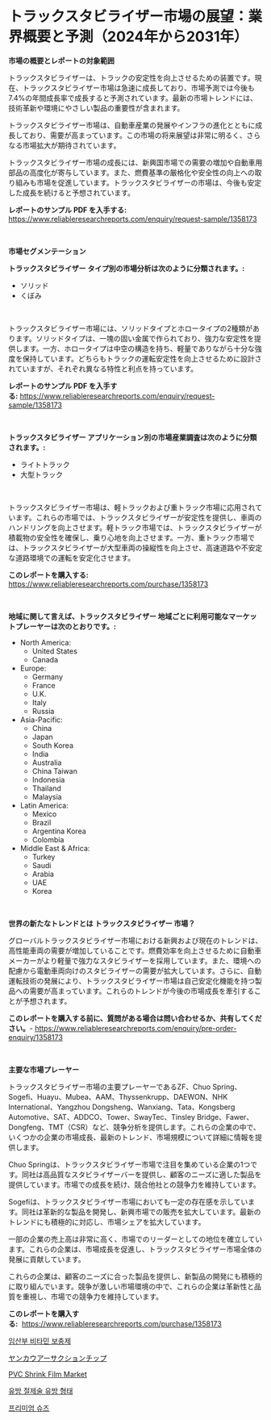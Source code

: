 <p><h1>トラックスタビライザー市場の展望：業界概要と予測（2024年から2031年）</h1></p><p><strong>市場の概要とレポートの対象範囲</strong></p>
<p><p>トラックスタビライザーは、トラックの安定性を向上させるための装置です。現在、トラックスタビライザー市場は急速に成長しており、市場予測では今後も7.4%の年間成長率で成長すると予測されています。最新の市場トレンドには、技術革新や環境にやさしい製品の重要性が含まれます。</p><p>トラックスタビライザー市場は、自動車産業の発展やインフラの進化とともに成長しており、需要が高まっています。この市場の将来展望は非常に明るく、さらなる市場拡大が期待されています。</p><p>トラックスタビライザー市場の成長には、新興国市場での需要の増加や自動車用部品の高度化が寄与しています。また、燃費基準の厳格化や安全性の向上への取り組みも市場を促進しています。トラックスタビライザーの市場は、今後も安定した成長を続けると予想されています。</p></p>
<p><strong>レポートのサンプル PDF を入手する:</strong> <a href="https://www.reliableresearchreports.com/enquiry/request-sample/1358173">https://www.reliableresearchreports.com/enquiry/request-sample/1358173</a></p>
<p>&nbsp;</p>
<p><strong>市場セグメンテーション</strong></p>
<p><strong>トラックスタビライザー タイプ別の市場分析は次のように分類されます。:</strong></p>
<p><ul><li>ソリッド</li><li>くぼみ</li></ul></p>
<p>&nbsp;</p>
<p><p>トラックスタビライザー市場には、ソリッドタイプとホロータイプの2種類があります。ソリッドタイプは、一塊の固い金属で作られており、強力な安定性を提供します。一方、ホロータイプは中空の構造を持ち、軽量でありながら十分な強度を保持しています。どちらもトラックの運転安定性を向上させるために設計されていますが、それぞれ異なる特性と利点を持っています。</p></p>
<p><strong>レポートのサンプル PDF を入手する:</strong>&nbsp;<a href="https://www.reliableresearchreports.com/enquiry/request-sample/1358173">https://www.reliableresearchreports.com/enquiry/request-sample/1358173</a></p>
<p>&nbsp;</p>
<p><strong> トラックスタビライザー アプリケーション別の市場産業調査は次のように分類されます。:</strong></p>
<p><ul><li>ライトトラック</li><li>大型トラック</li></ul></p>
<p>&nbsp;</p>
<p><p>トラックスタビライザー市場は、軽トラックおよび重トラック市場に応用されています。これらの市場では、トラックスタビライザーが安定性を提供し、車両のハンドリングを向上させます。軽トラック市場では、トラックスタビライザーが積載物の安全性を確保し、乗り心地を向上させます。一方、重トラック市場では、トラックスタビライザーが大型車両の操縦性を向上させ、高速道路や不安定な道路環境での運転を安定化させます。</p></p>
<p><strong>このレポートを購入する:</strong>&nbsp; <a href="https://www.reliableresearchreports.com/purchase/1358173">https://www.reliableresearchreports.com/purchase/1358173</a></p>
<p>&nbsp;</p>
<p><strong>地域に関して言えば、トラックスタビライザー 地域ごとに利用可能なマーケットプレーヤーは次のとおりです。:</strong></p>
<p><ul>
    <li>
        North America:
        <ul>
            <li>United States</li>
            <li>Canada</li>
        </ul>
    </li>
    <li>
        Europe:
        <ul>
            <li>Germany</li>
            <li>France</li>
            <li>U.K.</li>
            <li>Italy</li>
            <li>Russia</li>
        </ul>
    </li>
    <li>
        Asia-Pacific:
        <ul>
            <li>China</li>
            <li>Japan</li>
            <li>South Korea</li>
            <li>India</li>
            <li>Australia</li>
            <li>China Taiwan</li>
            <li>Indonesia</li>
            <li>Thailand</li>
            <li>Malaysia</li>
        </ul>
    </li>
    <li>
        Latin America:
        <ul>
            <li>Mexico</li>
            <li>Brazil</li>
            <li>Argentina Korea</li>
            <li>Colombia</li>
        </ul>
    </li>
    <li>
        Middle East & Africa:
        <ul>
            <li>Turkey</li>
            <li>Saudi</li>
            <li>Arabia</li>
            <li>UAE</li>
            <li>Korea</li>
        </ul>
    </li>
    </ul></p>
<p>&nbsp;</p>
<p><strong>世界の新たなトレンドとは トラックスタビライザー 市場？</strong></p>
<p><p>グローバルトラックスタビライザー市場における新興および現在のトレンドは、高性能車両の需要が増加していることです。燃費効率を向上させるために自動車メーカーがより軽量で強力なスタビライザーを採用しています。また、環境への配慮から電動車両向けのスタビライザーの需要が拡大しています。さらに、自動運転技術の発展により、トラックスタビライザー市場は自己安定化機能を持つ製品への需要が高まっています。これらのトレンドが今後の市場成長を牽引することが予想されます。</p></p>
<p><strong>このレポートを購入する前に、質問がある場合は問い合わせるか、共有してください。</strong>- <a href="https://www.reliableresearchreports.com/enquiry/pre-order-enquiry/1358173">https://www.reliableresearchreports.com/enquiry/pre-order-enquiry/1358173</a></p>
<p>&nbsp;</p>
<p><strong>主要な市場プレーヤー</strong></p>
<p><p>トラックスタビライザー市場の主要プレーヤーであるZF、Chuo Spring、Sogefi、Huayu、Mubea、AAM、Thyssenkrupp、DAEWON、NHK International、Yangzhou Dongsheng、Wanxiang、Tata、Kongsberg Automotive、SAT、ADDCO、Tower、SwayTec、Tinsley Bridge、Fawer、Dongfeng、TMT（CSR）など、競争分析を提供します。これらの企業の中で、いくつかの企業の市場成長、最新のトレンド、市場規模について詳細に情報を提供します。</p><p>Chuo Springは、トラックスタビライザー市場で注目を集めている企業の1つです。同社は高品質なスタビライザーバーを提供し、顧客のニーズに適した製品を提供しています。市場での成長を続け、競合他社との競争力を維持しています。</p><p>Sogefiは、トラックスタビライザー市場においても一定の存在感を示しています。同社は革新的な製品を開発し、新興市場での販売を拡大しています。最新のトレンドにも積極的に対応し、市場シェアを拡大しています。</p><p>一部の企業の売上高は非常に高く、市場でのリーダーとしての地位を確立しています。これらの企業は、市場成長を促進し、トラックスタビライザー市場全体の発展に貢献しています。</p><p>これらの企業は、顧客のニーズに合った製品を提供し、新製品の開発にも積極的に取り組んでいます。競争が激しい市場環境の中で、これらの企業は革新性と品質を重視し、市場での競争力を維持しています。</p></p>
<p><strong>このレポートを購入する:</strong>&nbsp;&nbsp;<a href="https://www.reliableresearchreports.com/purchase/1358173">https://www.reliableresearchreports.com/purchase/1358173</a></p>
<p><p><a href="https://github.com/vs019sa3m8x/Market-Research-Report-List-1/blob/main/6977580192833.md">임산부 비타민 보충제</a></p><p><a href="https://medium.com/@estasprer20231/yankauer%E5%90%B8%E5%BC%95%E5%85%88%E3%81%AE%E5%B8%82%E5%A0%B4%E3%81%AF-%E5%B8%82%E5%A0%B4%E3%82%B7%E3%82%A7%E3%82%A2-%E5%B8%82%E5%A0%B4%E5%8B%95%E5%90%91-%E5%B8%82%E5%A0%B4%E6%88%90%E9%95%B7%E3%81%AB%E9%96%A2%E3%81%99%E3%82%8B%E6%83%85%E5%A0%B1%E3%82%92%E6%8F%90%E4%BE%9B%E3%81%97%E3%81%BE%E3%81%99-d4cecf0370ce">ヤンカウアーサクションチップ</a></p><p><a href="https://sudsy-motorcycle-bbc.notion.site/PVC-Shrink-Film-Market-Provides-a-Comprehensive-Analysis-Including-a-Macro-Overview-of-the-Market-as-c93a2793d3a741e9b72c157161c2b4aa">PVC Shrink Film Market</a></p><p><a href="https://medium.com/@boydsmitham726/%EC%9C%A0%EB%B0%A9-%EC%A0%88%EC%A0%9C-%EC%88%98%EC%88%A0%EC%9A%A9-%EA%B0%80%EC%8A%B4-%ED%8B%80-%ED%81%AC%EA%B8%B0-%EC%8B%9C%EC%9E%A5-%EC%A0%84%EB%A7%9D-%EB%B0%8F-%EC%8B%9C%EC%9E%A5-%EC%98%88%EC%B8%A1-2024%EB%85%84%EB%B6%80%ED%84%B0-2031%EB%85%84%EA%B9%8C%EC%A7%80-7ad55ad9b3d7">유방 절제술 유방 형태</a></p><p><a href="https://github.com/lzrvbyqzftro57/Market-Research-Report-List-1/blob/main/6350441192832.md">프리미엄 슈즈</a></p></p>
